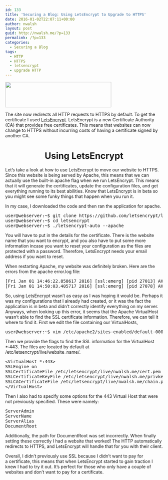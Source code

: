 ```yaml
---
id: 133
title: 'Securing a Blog: Using LetsEncrypt to Upgrade to HTTPS'
date: 2016-01-02T22:07:11+00:00
author: nwalsh
layout: post
guid: http://nwalsh.me/?p=133
permalink: /?p=133
categories:
  - Securing a Blog
tags:
  - HTTP
  - HTTPS
  - letsencrypt
  - upgrade HTTP
---
```

[<img class="aligncenter" src="https://letsencrypt.org/images/letsencrypt-logo-horizontal.svg" alt="" width="339" height="81" />](https://letsencrypt.org/images/letsencrypt-logo-horizontal.svg)

The site now redirects all HTTP requests to HTTPS by default. To get the certificate I used [LetsEncrypt](https://letsencrypt.org/howitworks/). LetsEncrypt is a new Certificate Authority (CA) that provides free certificates. This means that websites can now change to HTTPS without incurring costs of having a certificate signed by another CA.

<h1 style="text-align: center;">
  Using LetsEncrypt
</h1>

Let&#8217;s take a look at how to use LetsEncrypt to move our website to HTTPS. Since this website is being served by Apache, this means that we can actually use the built-in apache flag when we run LetsEncrypt. This means that it will generate the certificates, update the configuration files, and get everything running to its best abilities. Know that LetsEncrypt is in beta so you might see some funky things that happen when you run it.

In my case, I downloaded the code and then ran the application for apache.

<pre>user@webserver:~$ git clone https://github.com/letsencrypt/letsencrypt
user@webserver:~$ cd letsencrypt
user@webserver:~$ ./letsencrypt-auto --apache</pre>

You will have to put in the details for the certificate. There is the website name that you want to encrypt, and you also have to put some more information incase you want to reset your configuration as the files are protected with a password. Therefore, LetsEncrypt needs your email address if you want to reset.

When restarting Apache, my website was definitely broken. Here are the errors from the apache error.log file:

<pre>[Fri Jan 01 14:46:22.858617 2016] [ssl:emerg] [pid 27013] AH02312: Fatal error initialising mod_ssl, exiting.
[Fri Jan 01 14:50:03.405717 2016] [ssl:emerg] [pid 27078] AH02240: Server should be SSL-aware but has no certificate configured [Hint: SSLCertificateFile] ((null):0)
</pre>

So, using LetsEncrypt wasn&#8217;t as easy as I was hoping it would be. Perhaps it was my configurations that I already had created, or it was the fact the application is in beta and didn&#8217;t correctly identify everything on my server. Anyways, when looking up this error, it seems that the Apache VirtualHost wasn&#8217;t able to find the SSL certificate information. Therefore, we can tell it where to find it. First we edit the file containing our VirtualHosts,

<pre>user@webserver:~$ vim /etc/apache2/sites-enabled/default-000.conf</pre>

Then we provide the flags to find the SSL information for the VirtualHost *:443. The files are located by default at /etc/letsencrypt/live/website_name/.

<pre>&lt;VirtualHost *:443&gt;
SSLEngine on
SSLCertificateFile /etc/letsencrypt/live/nwalsh.me/cert.pem
SSLCertificateKeyFile /etc/letsencrypt/live/nwalsh.me/privkey.pem
SSLCACertificateFile /etc/letsencrypt/live/nwalsh.me/chain.pem
&lt;/VirtualHost&gt;
</pre>

Then I also had to specify some options for the 443 Virtual Host that were not previously specified. These were namely:

<pre>ServerAdmin
ServerName
ServerAlias
DocumentRoot
</pre>

Additionally, the path for DocumentRoot was set incorrectly. When finally setting these correctly I had a website that worked! The HTTP automatically redirects to HTTPS, and LetsEncrypt will handle that for you with their client.

Overall, I didn&#8217;t previously use SSL because I didn&#8217;t want to pay for a certificate, this means that when LetsEncrypt started to gain traction I knew I had to try it out. It&#8217;s perfect for those who only have a couple of websites and don&#8217;t want to pay for a certificate.